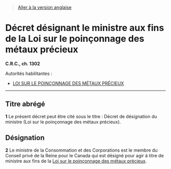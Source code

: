 > [Aller à la version anglaise](/en/Regulations/Consolidated%20Regulations%20of%20Canada/1301-1400/C.R.C.,%20c.%201302.md)

# Décret désignant le ministre aux fins de la Loi sur le poinçonnage des métaux précieux

**C.R.C., ch. 1302**

Autorités habilitantes : 
- [LOI SUR LE POINÇONNAGE DES MÉTAUX PRÉCIEUX](/fr/Lois/Lois%20révisées%20du%20Canada/P/P-19.md)

----------



## Titre abrégé


**1** Le présent décret peut être cité sous le titre : Décret de désignation du ministre (Loi sur le poinçonnage des métaux précieux).




## Désignation


**2** Le ministre de la Consommation et des Corporations est le membre du Conseil privé de la Reine pour le Canada qui est désigné pour agir à titre de ministre aux fins de la [Loi sur le poinçonnage des métaux précieux](/fr/Lois/Lois%20révisées%20du%20Canada/P/P-19.md).


